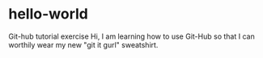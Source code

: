 # hello-world
Git-hub tutorial exercise
Hi, I am learning how to use Git-Hub so that I can worthily wear my new "git it gurl" sweatshirt.
